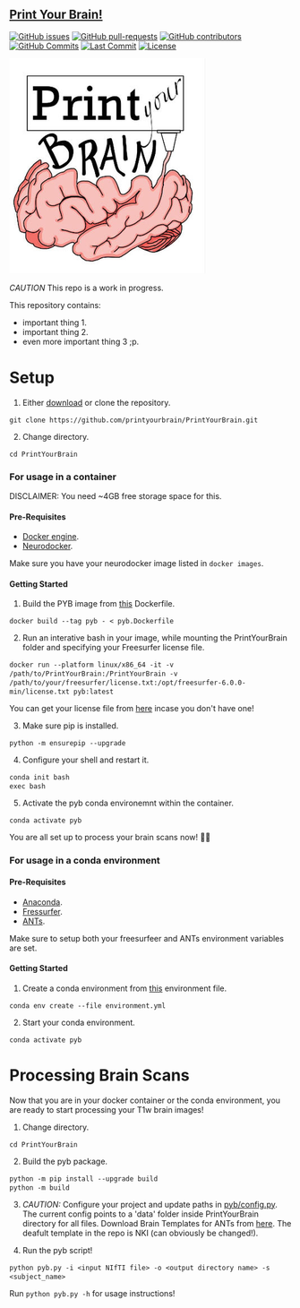 ## [Print Your Brain!](https://printyourbrain.github.io/)

[![GitHub issues](https://img.shields.io/github/issues/printyourbrain/PrintYourBrain.svg)](https://github.com/printyourbrain/PrintYourBrain/issues/)
[![GitHub pull-requests](https://img.shields.io/github/issues-pr/printyourbrain/PrintYourBrain.svg)](https://github.com/printyourbrain/PrintYourBrain/pulls/)
[![GitHub contributors](https://img.shields.io/github/contributors/printyourbrain/PrintYourBrain.svg)](https://GitHub.com/printyourbrain/PrintYourBrain/graphs/contributors/)
[![GitHub Commits](https://github-basic-badges.herokuapp.com/commits/printyourbrain/PrintYourBrain.svg)](https://github.com/printyourbrain/PrintYourBrain/commits/main)
[![Last Commit](https://img.shields.io/github/last-commit/printyourbrain/PrintYourBrain)](https://github.com/printyourbrain/PrintYourBrain/archive/main.zip)
[![License](https://img.shields.io/github/license/printyourbrain/PrintYourBrain)](https://github.com/printyourbrain/PrintYourBrain/blob/main/LICENSE)



![Teaser image](images/print-your-brain_logo_jpeg.jpg)

*CAUTION*  This repo is a work in progress.

This repository contains:

* important thing 1.
* important thing 2.
* even more important thing 3 ;p.

# Setup

1. Either [download](https://github.com/printyourbrain/PrintYourBrain/archive/refs/heads/main.zip) or clone the repository.

```
git clone https://github.com/printyourbrain/PrintYourBrain.git
```

2. Change directory.

```
cd PrintYourBrain
```

### For usage in a container

DISCLAIMER: You need ~4GB free storage space for this.

#### Pre-Requisites

* [Docker engine](https://docs.docker.com/engine/install/).
* [Neurodocker](https://www.repronim.org/neurodocker/user_guide/installation.html).

Make sure you have your neurodocker image listed in `docker images`.

#### Getting Started

1. Build the PYB image from [this](https://raw.githubusercontent.com/printyourbrain/PrintYourBrain/main/pyb.Dockerfile) Dockerfile.

```
docker build --tag pyb - < pyb.Dockerfile
```

2. Run an interative bash in your image, while mounting the PrintYourBrain folder and specifying your Freesurfer license file.

```
docker run --platform linux/x86_64 -it -v /path/to/PrintYourBrain:/PrintYourBrain -v /path/to/your/freesurfer/license.txt:/opt/freesurfer-6.0.0-min/license.txt pyb:latest
```
You can get your license file from [here](https://surfer.nmr.mgh.harvard.edu/fswiki/License) incase you don't have one!


3. Make sure pip is installed.

```
python -m ensurepip --upgrade
```

4. Configure your shell and restart it.

```
conda init bash
exec bash
```

5. Activate the pyb conda environemnt within the container.

```
conda activate pyb
```

You are all set up to process your brain scans now! 🧠🚀


### For usage in a conda environment

#### Pre-Requisites

* [Anaconda](https://www.anaconda.com/products/individual).
* [Fressurfer](https://surfer.nmr.mgh.harvard.edu/fswiki/DownloadAndInstall).
* [ANTs](https://picsl.upenn.edu/software/ants/).

Make sure to setup both your freesurfeer and ANTs environment variables are set.

#### Getting Started

1. Create a conda environment from [this](https://raw.githubusercontent.com/printyourbrain/PrintYourBrain/main/environment.yml) environment file.

```
conda env create --file environment.yml
```

2. Start your conda environment.


```
conda activate pyb
```

# Processing Brain Scans

Now that you are in your docker container or the conda environment, you are ready to start processing your T1w brain images!

1. Change directory.
```
cd PrintYourBrain
```

2. Build the pyb package.

```
python -m pip install --upgrade build
python -m build
```

3. *CAUTION:* Configure your project and update paths in [pyb/config.py](https://github.com/printyourbrain/PrintYourBrain/blob/main/pyb/config.py).
The current config points to a 'data' folder inside PrintYourBrain directory for all files. Download Brain Templates for ANTs from [here](https://figshare.com/articles/dataset/ANTs_ANTsR_Brain_Templates/915436). The deafult template in the repo is NKI (can obviously be changed!).

4. Run the pyb script!

```
python pyb.py -i <input NIfTI file> -o <output directory name> -s <subject_name>
```

Run `python pyb.py -h` for usage instructions!

